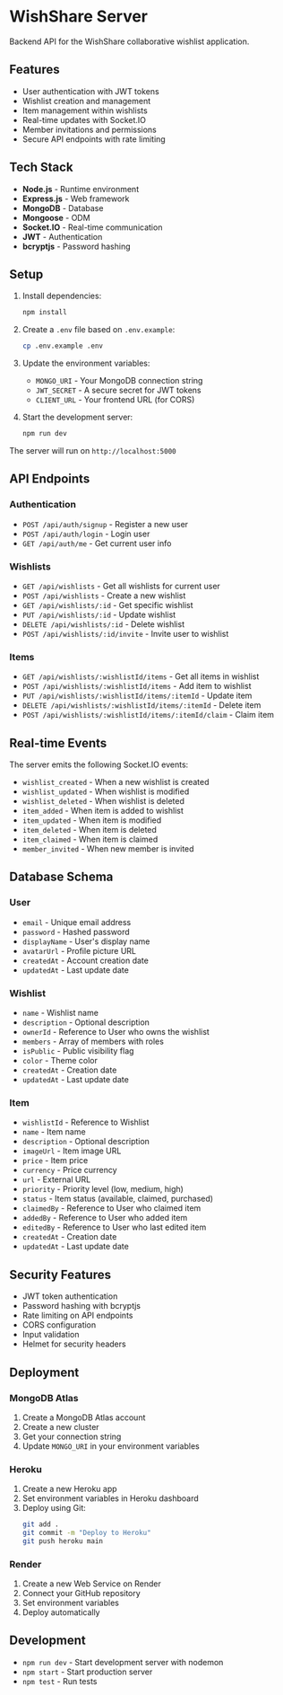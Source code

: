 # WishShare Server

Backend API for the WishShare collaborative wishlist application.

## Features

- User authentication with JWT tokens
- Wishlist creation and management
- Item management within wishlists
- Real-time updates with Socket.IO
- Member invitations and permissions
- Secure API endpoints with rate limiting

## Tech Stack

- **Node.js** - Runtime environment
- **Express.js** - Web framework
- **MongoDB** - Database
- **Mongoose** - ODM
- **Socket.IO** - Real-time communication
- **JWT** - Authentication
- **bcryptjs** - Password hashing

## Setup

1. Install dependencies:
   ```bash
   npm install
   ```

2. Create a `.env` file based on `.env.example`:
   ```bash
   cp .env.example .env
   ```

3. Update the environment variables:
   - `MONGO_URI` - Your MongoDB connection string
   - `JWT_SECRET` - A secure secret for JWT tokens
   - `CLIENT_URL` - Your frontend URL (for CORS)

4. Start the development server:
   ```bash
   npm run dev
   ```

The server will run on `http://localhost:5000`

## API Endpoints

### Authentication
- `POST /api/auth/signup` - Register a new user
- `POST /api/auth/login` - Login user
- `GET /api/auth/me` - Get current user info

### Wishlists
- `GET /api/wishlists` - Get all wishlists for current user
- `POST /api/wishlists` - Create a new wishlist
- `GET /api/wishlists/:id` - Get specific wishlist
- `PUT /api/wishlists/:id` - Update wishlist
- `DELETE /api/wishlists/:id` - Delete wishlist
- `POST /api/wishlists/:id/invite` - Invite user to wishlist

### Items
- `GET /api/wishlists/:wishlistId/items` - Get all items in wishlist
- `POST /api/wishlists/:wishlistId/items` - Add item to wishlist
- `PUT /api/wishlists/:wishlistId/items/:itemId` - Update item
- `DELETE /api/wishlists/:wishlistId/items/:itemId` - Delete item
- `POST /api/wishlists/:wishlistId/items/:itemId/claim` - Claim item

## Real-time Events

The server emits the following Socket.IO events:
- `wishlist_created` - When a new wishlist is created
- `wishlist_updated` - When wishlist is modified
- `wishlist_deleted` - When wishlist is deleted
- `item_added` - When item is added to wishlist
- `item_updated` - When item is modified
- `item_deleted` - When item is deleted
- `item_claimed` - When item is claimed
- `member_invited` - When new member is invited

## Database Schema

### User
- `email` - Unique email address
- `password` - Hashed password
- `displayName` - User's display name
- `avatarUrl` - Profile picture URL
- `createdAt` - Account creation date
- `updatedAt` - Last update date

### Wishlist
- `name` - Wishlist name
- `description` - Optional description
- `ownerId` - Reference to User who owns the wishlist
- `members` - Array of members with roles
- `isPublic` - Public visibility flag
- `color` - Theme color
- `createdAt` - Creation date
- `updatedAt` - Last update date

### Item
- `wishlistId` - Reference to Wishlist
- `name` - Item name
- `description` - Optional description
- `imageUrl` - Item image URL
- `price` - Item price
- `currency` - Price currency
- `url` - External URL
- `priority` - Priority level (low, medium, high)
- `status` - Item status (available, claimed, purchased)
- `claimedBy` - Reference to User who claimed item
- `addedBy` - Reference to User who added item
- `editedBy` - Reference to User who last edited item
- `createdAt` - Creation date
- `updatedAt` - Last update date

## Security Features

- JWT token authentication
- Password hashing with bcryptjs
- Rate limiting on API endpoints
- CORS configuration
- Input validation
- Helmet for security headers

## Deployment

### MongoDB Atlas
1. Create a MongoDB Atlas account
2. Create a new cluster
3. Get your connection string
4. Update `MONGO_URI` in your environment variables

### Heroku
1. Create a new Heroku app
2. Set environment variables in Heroku dashboard
3. Deploy using Git:
   ```bash
   git add .
   git commit -m "Deploy to Heroku"
   git push heroku main
   ```

### Render
1. Create a new Web Service on Render
2. Connect your GitHub repository
3. Set environment variables
4. Deploy automatically

## Development

- `npm run dev` - Start development server with nodemon
- `npm start` - Start production server
- `npm test` - Run tests